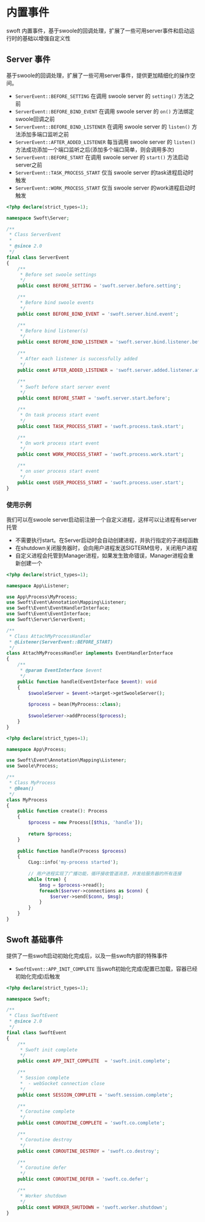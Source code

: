 # 内置事件

swoft 内置事件，基于swoole的回调处理，扩展了一些可用server事件和启动运行时的基础以增强自定义性

## Server 事件

基于swoole的回调处理，扩展了一些可用server事件，提供更加精细化的操作空间。

- `ServerEvent::BEFORE_SETTING` 在调用 swoole server 的 `setting()` 方法之前 
- `ServerEvent::BEFORE_BIND_EVENT` 在调用 swoole server 的 `on()` 方法绑定swoole回调之前
- `ServerEvent::BEFORE_BIND_LISTENER` 在调用 swoole server 的 `listen()` 方法添加多端口监听之前
- `ServerEvent::AFTER_ADDED_LISTENER` 每当调用 swoole server 的 `listen()` 方法成功添加一个端口监听之后(添加多个端口简单，则会调用多次)
- `ServerEvent::BEFORE_START` 在调用 swoole server 的 `start()` 方法启动server之前 
- `ServerEvent::TASK_PROCESS_START` 仅当 swoole server 的task进程启动时触发
- `ServerEvent::WORK_PROCESS_START` 仅当 swoole server 的work进程启动时触发

```php
<?php declare(strict_types=1);

namespace Swoft\Server;

/**
 * Class ServerEvent
 *
 * @since 2.0
 */
final class ServerEvent
{
    /**
     * Before set swoole settings
     */
    public const BEFORE_SETTING = 'swoft.server.before.setting';

    /**
     * Before bind swoole events
     */
    public const BEFORE_BIND_EVENT = 'swoft.server.bind.event';

    /**
     * Before bind listener(s)
     */
    public const BEFORE_BIND_LISTENER = 'swoft.server.bind.listener.before';

    /**
     * After each listener is successfully added
     */
    public const AFTER_ADDED_LISTENER = 'swoft.server.added.listener.after';

    /**
     * Swoft before start server event
     */
    public const BEFORE_START = 'swoft.server.start.before';

    /**
     * On task process start event
     */
    public const TASK_PROCESS_START = 'swoft.process.task.start';

    /**
     * On work process start event
     */
    public const WORK_PROCESS_START = 'swoft.process.work.start';

    /**
     * on user process start event
     */
    public const USER_PROCESS_START = 'swoft.process.user.start';
}
```

### 使用示例

我们可以在swoole server启动前注册一个自定义进程，这样可以让进程有server托管

- 不需要执行start。在Server启动时会自动创建进程，并执行指定的子进程函数
- 在shutdown关闭服务器时，会向用户进程发送SIGTERM信号，关闭用户进程
- 自定义进程会托管到Manager进程，如果发生致命错误，Manager进程会重新创建一个

```php
<?php declare(strict_types=1);

namespace App\Listener;

use App\Process\MyProcess;
use Swoft\Event\Annotation\Mapping\Listener;
use Swoft\Event\EventHandlerInterface;
use Swoft\Event\EventInterface;
use Swoft\Server\ServerEvent;

/**
 * Class AttachMyProcessHandler
 * @Listener(ServerEvent::BEFORE_START)
 */
class AttachMyProcessHandler implements EventHandlerInterface
{
    /**
     * @param EventInterface $event
     */
    public function handle(EventInterface $event): void
    {
        $swooleServer = $event->target->getSwooleServer();
        
        $process = bean(MyProcess::class);
        
        $swooleServer->addProcess($process);
    }
}
```

```php
<?php declare(strict_types=1);

namespace App\Process;

use Swoft\Event\Annotation\Mapping\Listener;
use Swoole\Process;

/**
 * Class MyProcess
 * @Bean()
 */
class MyProcess
{
    public function create(): Process
    {
        $process = new Process([$this, 'handle']);
        
        return $process;
    }
    
    public function handle(Process $process)
    {
        CLog::info('my-process started');
        
        // 用户进程实现了广播功能，循环接收管道消息，并发给服务器的所有连接
        while (true) {
            $msg = $process->read();
            foreach($server->connections as $conn) {
                $server->send($conn, $msg);
            }
        }
    }
}
```

## Swoft 基础事件

提供了一些swoft启动初始化完成后，以及一些swoft内部的特殊事件

- `SwoftEvent::APP_INIT_COMPLETE` 当swoft初始化完成(配置已加载，容器已经初始化完成)后触发

```php
<?php declare(strict_types=1);

namespace Swoft;

/**
 * Class SwoftEvent
 * @since 2.0
 */
final class SwoftEvent
{
    /**
     * Swoft init complete
     */
    public const APP_INIT_COMPLETE  = 'swoft.init.complete';

    /**
     * Session complete
     *  - webSocket connection close
     */
    public const SESSION_COMPLETE = 'swoft.session.complete';

    /**
     * Coroutine complete
     */
    public const COROUTINE_COMPLETE = 'swoft.co.complete';

    /**
     * Coroutine destroy
     */
    public const COROUTINE_DESTROY = 'swoft.co.destroy';

    /**
     * Coroutine defer
     */
    public const COROUTINE_DEFER = 'swoft.co.defer';

    /**
     * Worker shutdown
     */
    public const WORKER_SHUTDOWN = 'swoft.worker.shutdown';
}
```

